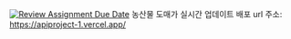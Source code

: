[![Review Assignment Due Date](https://classroom.github.com/assets/deadline-readme-button-22041afd0340ce965d47ae6ef1cefeee28c7c493a6346c4f15d667ab976d596c.svg)](https://classroom.github.com/a/--Uxz1rz)
농산물 도매가 실시간 업데이트
배포 url 주소: https://apiproject-1.vercel.app/
